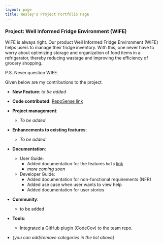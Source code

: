 ```yaml
---
layout: page
title: Wesley's Project Portfolio Page
---
```


### Project: Well Informed Fridge Environment (WIFE)
WIFE is always right. Our product Well Informed Fridge Environment (WIFE) helps users to manage their fridge inventory.
With this, one never have to worry about optimizing storage and organization of food items in a refrigerator, thereby reducing
wastage and improving the efficiency of grocery shopping.

P.S. Never question WIFE.

Given below are my contributions to the project.

* **New Feature**: *to be added*

* **Code contributed**: [RepoSense link](https://nus-cs2103-ay2223s2.github.io/tp-dashboard/?search=jnjy&breakdown=true&sort=groupTitle&sortWithin=title&since=2023-02-17&timeframe=commit&mergegroup=&groupSelect=groupByRepos&checkedFileTypes=docs~functional-code~test-code~other)

* **Project management**:
    * *To be added*

* **Enhancements to existing features**:
    * *To be added*

* **Documentation**:
    * User Guide:
        * Added documentation for the features `help` [link](https://docs.google.com/document/d/1MQun8t0bxWSTK7mvMVGaFhbeXMVMyw60-daNUtj52Lw/edit?usp=sharing)
        * *more coming soon*
    * Developer Guide:
        * Added documentation for non-functional requirements (NFR)
        * Added use case when user wants to view help
        * Added documentation for user stories

* **Community**:
    * to be added

* **Tools**:
    * Integrated a GitHub plugin (CodeCov) to the team repo.

* _{you can add/remove categories in the list above}_
